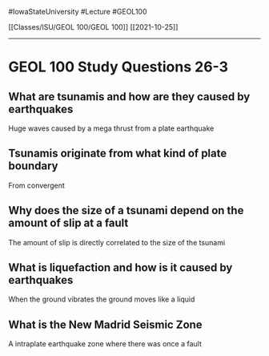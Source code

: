 
#IowaStateUniversity  #Lecture  #GEOL100

[[Classes/ISU/GEOL 100/GEOL 100]] [[2021-10-25]]

---

# GEOL 100 Study Questions 26-3

## What are tsunamis and how are they caused by earthquakes

Huge waves caused by a mega thrust from a plate earthquake

## Tsunamis originate from what kind of plate boundary 

From convergent 

## Why does the size of a tsunami depend on the amount of slip at a fault

The amount of slip is directly correlated  to the size of the tsunami 

## What is liquefaction and how is it caused  by earthquakes 

When the ground vibrates the ground moves like a liquid

## What is the New Madrid Seismic Zone 

A intraplate earthquake zone where there was once a fault 